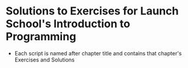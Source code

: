 # Solutions to Exercises for Launch School's Introduction to Programming

* Each script is named after chapter title and contains that chapter's Exercises and Solutions
